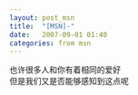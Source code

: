 ```yaml
---
layout: post_msn
title:  "[MSN]-"
date:   2007-09-01 01:40
categories: from msn
---
```

也许很多人和你有着相同的爱好  
但是我们又是否能够感知到这点呢  